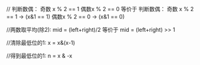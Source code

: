 
// 判断数偶： 奇数 x % 2 == 1 偶数x % 2 == 0 等价于 判断数偶： 奇数 x % 2 == 1 -> (x&1 == 1) 偶数x % 2 == 0 -> (x&1 == 0)

//两数取平均(除2): mid = (left+right)/2 等价于 mid = (left+right) >> 1

//清除最低位的1: x = x&(x-1)

//得到最低位的1: n = x & -x
